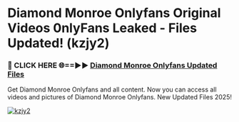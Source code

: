 # Diamond Monroe Onlyfans Original Videos 0nlyFans Leaked - Files Updated! (kzjy2)

<h3>🔴 CLICK HERE 🌐==►► <a href="https://tinyurl.com/ehrbuxhb" rel="nofollow">Diamond Monroe Onlyfans Updated Files</a></h3>

Get Diamond Monroe Onlyfans and all content. Now you can access all videos and pictures of Diamond Monroe Onlyfans. New Updated Files 2025!

[![kzjy2](https://i.imgur.com/lVYEuWS.gif)](https://tinyurl.com/ehrbuxhb)

